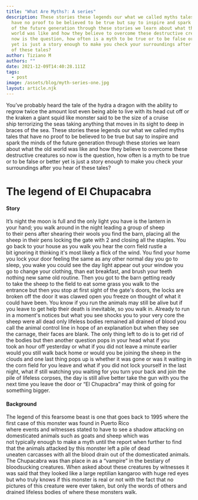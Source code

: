 ```yaml
---
title: "What Are Myths?: A series"
description: These stories these legends our what we called myths tales that
  have no proof to be believed to be true but say to inspire and spark the minds
  of the future generation through these stories we learn about what the old
  world was like and how they believe to overcome these destructive creatures so
  now is the question, how often is a myth to be true or to be false or better
  yet is just a story enough to make you check your surroundings after you hear
  of these tales?
author: Tiziano M
authors: ""
date: 2021-12-09T14:40:28.111Z
tags:
  - post
image: /assets/blog/myth-series-one.jpg
layout: article.njk
---
```

<!--StartFragment-->

You’ve probably heard the tale of the hydra a dragon with the ability to regrow twice the amount lost even being able to live with its head cut off or the kraken a giant squid like monster said to be the size of a cruise ship terrorizing the seas taking anything that moves in its sight to deep in braces of the sea. These stories these legends our what we called myths tales that have no proof to be believed to be true but say to inspire and spark the minds of the future generation through these stories we learn about what the old world was like and how they believe to overcome these destructive creatures so now is the question, how often is a myth to be true or to be false or better yet is just a story enough to make you check your surroundings after you hear of these tales? 

# **The legend of El Chupacabra** 

#### **Story** 

It’s night the moon is full and the only light you have is the lantern in your hand; you walk around in the night leading a group of sheep to their pens after shearing their wools you find the barn, placing all the sheep in their pens locking the gate with 2 and closing all the staples. You go back to your house as you walk you hear the corn field rustle a bit ignoring it thinking it's most likely a flick of the wind. You find your home you lock your door feeling the same as any other normal day you go to sleep, you wake you could see the day light appear out your window you go to change your clothing, than eat breakfast, and brush your teeth nothing new same old routine. Then you got to the barn getting ready to take the sheep to the field to eat some grass you walk to the entrance but then you stop at first sight of the gate's doors, the locks are broken off the door it was clawed open you freeze on thought of what it could have been. You know if you run the animals may still be alive but if you leave to get help their death is inevitable, so you walk in. Already to run in a moment's notices but what you see shocks you to your very core the sheep were all dead only lifeless bodies remained all drained of blood you call the animal control line in hope of an explanation but when they see the carnage, their faces are blank. The only thing left to do is to get rid of the bodies but then another question pops in your head what if you took an hour off yesterday or what if you did not leave a minute earlier would you still walk back home or would you be joining the sheep in the clouds and one last thing pops up is whether it was gone or was it waiting in the corn field for you leave and what if you did not lock yourself in the last night, what if still watching you waiting for you turn your back and join the pile of lifeless corpses, the day is still alive better take the gun with you the next time you leave the door or “El Chupacbra” may think of going for something bigger. 

#### **Background** 

The legend of this fearsome beast is one that goes back to 1995 where the first case of this monster was found in Puerto Rico where events and witnesses stated to have to see a shadow attacking on domesticated animals such as goats and sheep which was not typically enough to make a myth until the report when further to find that the animals attacked by this monster left a pile of dead uneaten carcasses with all the blood drain out of the domesticated animals. The Chupacabra was than place in as a “vampire” in the bestiary of bloodsucking creatures. When asked about these creatures by witnesses it was said that they looked like a large reptilian kangaroo with huge red eyes but who truly knows if this monster is real or not with the fact that no pictures of this creature were ever taken, but only the words of others and drained lifeless bodies of where these monsters walk.  

<!--EndFragment-->